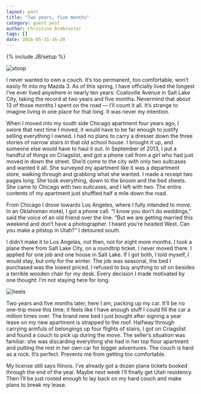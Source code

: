 ```yaml
---
layout: post
title: "Two years, five months"
category: guest post
author: Christine Armbruster
tags: []
date: 2016-05-31-16-20
---
```

{% include JB/setup %}

![stoop]({{site_url}}/assets/img/posts/2016-05-31/armbruster_1.jpg)

I never wanted to own a couch. It’s too permanent, too comfortable, won’t easily fit into my Mazda 3. As of this spring, I have officially lived the longest I’ve ever lived anywhere in nearly ten years: Coatsville Avenue in Salt Lake City, taking the record at two years and five months. Nevermind that about 13 of those months I spent on the road — I’ll count it all. It’s strange to imagine living in one place for that long. It was never my intention. 

When I moved into my south side Chicago apartment four years ago, I swore that next time I moved, it would have to be far enough to justify selling everything I owned. I had no plans to carry a dresser down the three stories of narrow stairs in that old school house. I brought it up, and someone else would have to haul it out. In September of 2013, I put a handful of things on Criagslist, and got a phone call from a girl who had just moved in down the street. She’d come to the city with only two suitcases and wanted it all. She surveyed my apartment like it was a department store, walking through and grabbing what she wanted. I made a receipt two pages long. She took everything, down to the broom and the bed sheets. She came to Chicago with two suitcases, and I left with two. The entire contents of my apartment just shuffled half a mile down the road.

From Chicago I drove towards Los Angeles, where I fully intended to move. In an Oklahoman motel, I got a phone call.  “I know you don’t do weddings,” said the voice of an old friend over the line. “But we are getting married this weekend and don’t have a photographer. I heard you’re headed West. Can you make a pitstop in Utah?” I detoured south.

I didn’t make it to Los Angeles, not then, not for eight more months. I took a plane there from Salt Lake City, on a roundtrip ticket. I never moved there. I applied for one job and one house in Salt Lake. If I got both, I told myself, I would stay, but only for the winter. The job was seasonal, the bed I purchased was the lowest priced. I refused to buy anything to sit on besides a terrible wooden chair for my desk. Every decision I made motivated by one thought: I’m not staying here for long.

![heels]({{site_url}}/assets/img/posts/2016-05-31/armbruster_3.jpg)

Two years and five months later, here I am, packing up my car. It’ll be no one-trip move this time; it feels like I have enough stuff I could fill the car a million times over. The brand new bed I just bought after signing a year lease on my new apartment is strapped to the roof. Halfway through carrying armfuls of belongings up four flights of stairs, I got on Criagslist and found a couch to pick up during the move. The seller’s situation was familiar: she was discarding everything she had in her top floor apartment and putting the rest in her own car for bigger adventures. The couch is hard as a rock. It’s perfect. Prevents me from getting too comfortable.

My license still says Illinois. I’ve already  got a dozen plane tickets booked through the end of the year. Maybe next week I’ll finally get Utah residency. Then I’ll be just rooted enough to lay back on my hard couch and make plans to break my lease.
